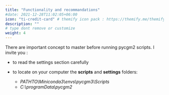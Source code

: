 ```yaml
---
title: "Functionality and recommandations"
#date: 2021-12-28T11:02:05+06:00
icon: "ti-credit-card" # themify icon pack : https://themify.me/themify-icons
description: ""
# type dont remove or customize
weight: 4
---
```



There are important concept to master before running pycgm2 scripts.
I invite you :

* to read the settings section carefully
* to locate on your computer the **scripts** and **settings** folders:

  - *PATHTO\\Miniconda3\\envs\\pycgm3\\Scripts*
  - *C:\\programData\\pycgm2*
